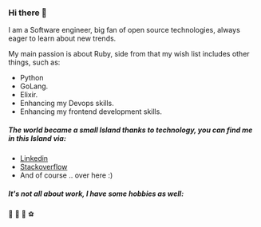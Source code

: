 ### Hi there 👋

I am a Software engineer, big fan of open source technologies, always eager to learn about new trends.

My main passion is about Ruby, side from that my wish list includes other things, such as:
- Python
- GoLang.
- Elixir.
- Enhancing my Devops skills.
- Enhancing my frontend development skills.

##### The world became a small Island thanks to technology, you can find me in this Island via:
- [Linkedin](https://www.linkedin.com/in/codeminator)
- [Stackoverflow](https://stackoverflow.com/users/1001022/ahmed-samir-shahin)
- And of course .. over here :)

##### It's not all about work, I have some hobbies as well:
:book: :musical_keyboard: :tennis: :soccer:

<!--
**codeminator/codeminator** is a ✨ _special_ ✨ repository because its `README.md` (this file) appears on your GitHub profile.

Here are some ideas to get you started:

- 🔭 I’m currently working on ...
- 🌱 I’m currently learning ...
- 👯 I’m looking to collaborate on ...
- 🤔 I’m looking for help with ...
- 💬 Ask me about ...
- 📫 How to reach me: ...
- 😄 Pronouns: ...
- ⚡ Fun fact: ...
-->
